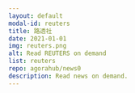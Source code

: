 ```yaml
---
layout: default
modal-id: reuters
title: 路透社
date: 2021-01-01
img: reuters.png
alt: Read REUTERS on demand
list: reuters
repo: agorahub/news0
description: Read news on demand.
---
```

